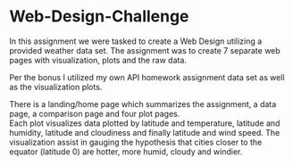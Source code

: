 # Web-Design-Challenge
In this assignment we were tasked to create a Web Design utilizing a provided weather data set.  The assignment was to create 7 separate web pages with visualization, plots and 
the raw data.

Per the bonus I utilized my own API homework assignment data set as well as the visualization plots. 

There is a landing/home page which summarizes the assignment, a data page, a comparison page and four plot pages.  
Each plot visualizes data plotted by latitude and temperature, latitude and humidity, latitude and cloudiness and finally latitude and wind speed.
The visualization assist in gauging the hypothesis that cities closer to the equator (latitude 0) are hotter, more humid, cloudy and windier.  



